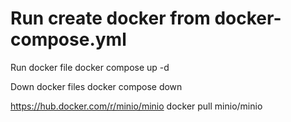 # Run create docker from docker-compose.yml
Run docker file
    docker compose up -d
    
Down docker files
    docker compose down


https://hub.docker.com/r/minio/minio
docker pull minio/minio